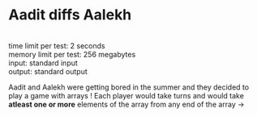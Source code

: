 <p align="center">
<h1>Aadit diffs Aalekh</h1><br>
time limit per test: 2 seconds <br>
memory limit per test: 256 megabytes <br>
input: standard input <br>
output: standard output <br>
</p>


Aadit and Aalekh were getting bored in the summer and they decided to play a game with arrays !
Each player would take turns and would take **atleast one or more** elements of the array from any end of the array -> 

